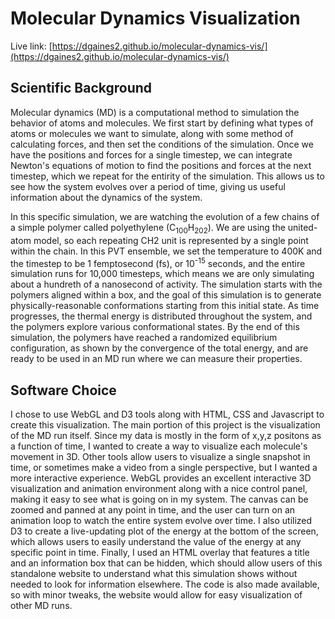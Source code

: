 # Molecular Dynamics Visualization 

Live link: [https://dgaines2.github.io/molecular-dynamics-vis/](https://dgaines2.github.io/molecular-dynamics-vis/)

## Scientific Background

Molecular dynamics (MD) is a computational method to simulation the
behavior of atoms and molecules.  We first start by defining what types of
atoms or molecules we want to simulate, along with some method of
calculating forces, and then set the conditions of the simulation.  Once
we have the positions and forces for a single timestep, we can integrate
Newton's equations of motion to find the positions and forces at the next
timestep, which we repeat for the entirity of the simulation.  This allows
us to see how the system evolves over a period of time, giving us useful
information about the dynamics of the system. 

In this specific simulation, we are watching the evolution of a few chains
of a simple polymer called polyethylene (C<sub>100</sub>H<sub>202</sub>).
We are using the united-atom model, so each repeating CH2 unit is
represented by a single point within the chain.  In this PVT ensemble, we
set the temperature to 400K and the timestep to be 1 femptosecond (fs), or
10<sup>-15</sup> seconds, and the entire simulation runs for 10,000
timesteps, which means we are only simulating about a hundreth of a
nanosecond of activity.  The simulation starts with the polymers aligned
within a box, and the goal of this simulation is to generate
physically-reasonable conformations starting from this initial state.  As
time progresses, the thermal energy is distributed throughout the system,
and the polymers explore various conformational states.  By the end  of
this simulation, the polymers have reached a randomized equilibrium
configuration, as shown by the convergence of the total energy, and are
ready to be used in an MD run where we can measure their properties.  

## Software Choice
I chose to use WebGL and D3 tools along with HTML, CSS and Javascript to
create this visualization.  The main portion of this project is the
visualization of the MD run itself.  Since my data is mostly in the form
of x,y,z positons as a function of time, I wanted to create a way to
visualize each molecule's movement in 3D.  Other tools allow users to
visualize a single snapshot in time, or sometimes make a video from a
single perspective, but I wanted a more interactive experience.  WebGL
provides an excellent interactive 3D visualization and animation
environment along with a nice control panel, making it easy to see what is
going on in my system.  The canvas can be zoomed and panned at any point
in time, and the user can turn on an animation loop to watch the entire
system evolve over time.  I also utilized D3 to create a live-updating
plot of the energy at the bottom of the screen, which allows users to
easily understand the value of the energy at any specific point in time.
Finally, I used an HTML overlay that features a title and an information
box that can be hidden, which should allow users of this standalone
website to understand what this simulation shows without needed to look
for information elsewhere.  The code is also made available, so with minor
tweaks, the website would allow for easy visualization of other MD runs.


